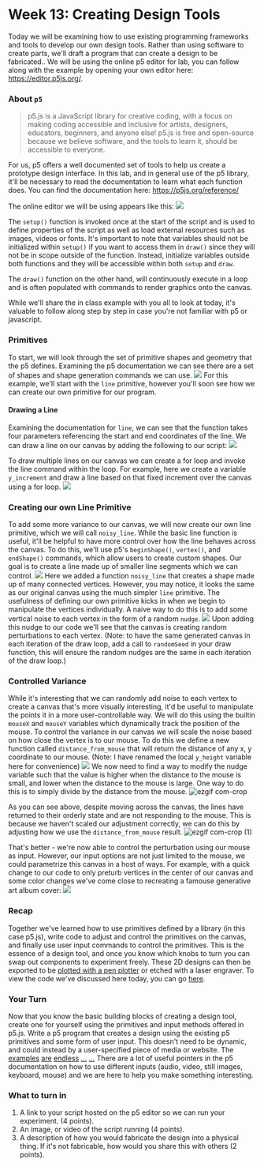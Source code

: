 # Week 13: Creating Design Tools
Today we will be examining how to use existing programming frameworks and tools to develop our own design tools. Rather than using software to create parts, we'll draft a program that can create a design to be fabricated.. 
We will be using the online p5 editor for lab, you can follow along with the example by opening your own editor here: https://editor.p5js.org/. 

### About `p5`
>p5.js is a JavaScript library for creative coding, with a focus on making coding accessible and inclusive for artists, designers, educators, beginners, and anyone else! p5.js is free and open-source because we believe software, and the tools to learn it, should be accessible to everyone.

For us, p5 offers a well documented set of tools to help us create a prototype design interface. In this lab, and in general use of the p5 library, it'll be necessary to read the documentation to learn what each function does. You can find the documentation here: https://p5js.org/reference/

The online editor we will be using appears like this:
![](./resources/empty-p5.png)

The `setup()` function is invoked once at the start of the script and is used to define properties of the script as well as load external resources such as images, videos or fonts. It's important to note that variables should not be initialized within `setup()` if you want to access them in `draw()`  since they will not be in scope outside of the function. Instead, initialize variables outside both functions and they will be accessible within both `setup` and `draw`.

The `draw()`  function on the other hand, will continuously execute in a loop and is often populated with commands to render graphics onto the canvas. 

While we'll share the in class example with you all to look at today, it's valuable to follow along step by step in case you're not familiar with p5 or javascript. 

### Primitives
To start, we will look through the set of primitive shapes and geometry that the p5 defines. Examining the p5 documentation we can see there are a set of shapes and shape generation commands we can use.
![](./resources/Screen%20Shot%202023-04-18%20at%208.43.29%20PM.png)
For this example, we'll start with the `line` primitive, however you'll soon see how we can create our own primitive for our program. 

#### Drawing a Line
Examining the documentation for `line`, we can see that the function takes four parameters referencing the start and end coordinates of the line. We can draw a line on our canvas by adding the following to our script:
![](./resources/Screen%20Shot%202023-04-18%20at%208.52.51%20PM.png)

To draw multiple lines on our canvas we can create a for loop and invoke the line command within the loop. For example, here we create a variable `y_increment` and draw a line based on that fixed increment over the canvas using a for loop. 
![](./resources/Screen%20Shot%202023-04-18%20at%208.57.02%20PM.png)

### Creating our own Line Primitive
To add some more variance to our canvas, we will now create our own line primitive, which we will call `noisy_line`. 
While the basic line function is useful, it'll be helpful to have more control over how the line behaves across the canvas. To do this, we'll use p5's `beginShape()`, `vertex()`, and `endShape()` commands, which allow users to create custom shapes. Our goal is to create a line made up of smaller line segments which we can control. 
![](./resources/Screen%20Shot%202023-04-18%20at%209.06.10%20PM.png)
Here we added a function `noisy_line` that creates a shape made up of many connected vertices. However, you may notice, it looks the same as our original canvas using the much simpler `line` primitive. The usefulness of defining our own primitive kicks in when we begin to manipulate the vertices individually. A naive way to do this is to add some vertical noise to each vertex in the form of a random `nudge`. 
![](./resources/Screen%20Shot%202023-04-18%20at%209.10.49%20PM.png)
Upon adding this nudge to our code we'll see that the canvas is creating random perturbations to each vertex. (Note: to have the same generated canvas in each iteration of the draw loop, add a call to `randomSeed` in your draw function, this will ensure the random nudges are the same in each iteration of the draw loop.)

### Controlled Variance
While it's interesting that we can randomly add noise to each vertex to create a canvas that's more visually interesting, it'd be useful to manipulate the points it in a more user-controllable way. We will do this using the builtin `mouseX` and `mouseY` variables which dynamically track the position of the mouse. To control the variance in our canvas we will scale the noise based on how close the vertex is to our mouse. To do this we define a new function called `distance_from_mouse` that will return the distance of any x, y coordinate to our mouse.  (Note: I have renamed the local `y_height` variable here for convenience)
![](./resources/Screen%20Shot%202023-04-18%20at%209.46.59%20PM.png)
We now need to find a way to modify the nudge variable such that the value is higher when the distance to the mouse is small, and lower when the distance to the mouse is large. One way to do this is to simply divide by the distance from the mouse.
![ezgif com-crop](https://user-images.githubusercontent.com/16449141/232960534-269e45d2-38f2-418e-a3d6-23b00b25b211.gif)

As you can see above, despite moving across the canvas, the lines have returned to their orderly state and are not responding to the mouse. This is because we haven't scaled our adjustment correctly, we can do this by adjusting how we use the `distance_from_mouse` result. 
![ezgif com-crop (1)](https://user-images.githubusercontent.com/16449141/232960555-e9d542e3-0ee8-4b1e-82dc-31a1f2a12e2f.gif)

That's better - we're now able to control the perturbation using our mouse as input. However, our input options are not just limited to the mouse, we could parametrize this canvas in a host of ways. For example, with a quick change to our code to only preturb vertices in the center of our canvas and some color changes we've come close to recreating a famouse generative art album cover:
![](./resources/Screen%20Shot%202023-04-18%20at%2010.17.20%20PM.png)

### Recap
Together we've learned how to use primitives defined by a library (in this case p5.js), write code to adjust and control the primitives on the canvas, and finally use user input commands to control the primitives. This is the essence of a design tool, and once you know which knobs to turn you can swap out components to experiment freely. These 2D designs can then be exported to be [plotted with a pen plotter](https://www.youtube.com/watch?v=X1921Y4pmqo) or etched with a laser engraver. To view the code we've discussed here today, you can go [here](https://editor.p5js.org/amritkwatra/sketches/kC9qpY4fn).

### Your Turn
Now that you know the basic building blocks of creating a design tool, create one for yourself using the primitives and input methods offered in p5.js. Write a p5 program that creates a design using the existing p5 primitives and some form of user input. This doesn't need to be dynamic, and could instead by a user-specified piece of media or website. The [examples](https://editor.p5js.org/siunami/sketches/HkXTkdzfN) [are](https://editor.p5js.org/kariina/sketches/CIedVmB-y) [endless](https://editor.p5js.org/codingtrain/sketches/nFOs57gVh) [...](https://p5js.org/examples/sound-note-envelope.html) [...](https://p5js.org/examples/math-noise3d.html) There are a lot of useful pointers in the p5 documentation on how to use different inputs (audio, video, still images, keyboard, mouse) and we are here to help you make something interesting. 

### What to turn in 
1. A link to your script hosted on the p5 editor so we can run your experiment. (4 points).
2. An image, or video of the script running (4 points).
3. A description of how you would fabricate the design into a physical thing. If it's not fabricable, how would you share this with others (2 points).
